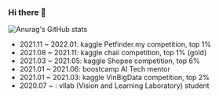 ### Hi there 👋


![Anurag's GitHub stats](https://github-readme-stats.vercel.app/api?username=SeHwanJoo&count_private=true)

<!--
**SeHwanJoo/SeHwanJoo** is a ✨ _special_ ✨ repository because its `README.md` (this file) appears on your GitHub profile.

Here are some ideas to get you started:

- 🔭 I’m currently working on ...
- 🌱 I’m currently learning ...
- 👯 I’m looking to collaborate on ...
- 🤔 I’m looking for help with ...
- 💬 Ask me about ...
- 📫 How to reach me: ...
- 😄 Pronouns: ...
- ⚡ Fun fact: ...
-->

- 2021.11 ~ 2022.01: kaggle Petfinder.my competition, top 1%
- 2021.08 ~ 2021.11: kaggle chaii competition, top 1% (gold)
- 2021.03 ~ 2021.05: kaggle Shopee competition, top 6%
- 2021.01 ~ 2021.06: boostcamp AI Tech mentor 
- 2021.01 ~ 2021.03: kaggle VinBigData competition, top 2%
- 2020.07 ~        : vllab (Vision and Learning Laboratory) student
